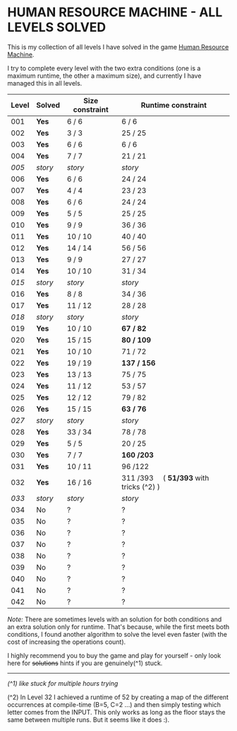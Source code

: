 HUMAN RESOURCE MACHINE  - ALL LEVELS SOLVED
===========================================

This is my collection of all levels I have solved in the game [Human Resource Machine](http://tomorrowcorporation.com/humanresourcemachine).

I try to complete every level with the two extra conditions (one is a maximum runtime, the other a maximum size), and currently I have managed this in all levels.

 Level | Solved  | Size constraint | Runtime constraint
-------|---------|-----------------|--------------------
 001   | **Yes** |   6 /   6       |     6 /   6
 002   | **Yes** |   3 /   3       |    25 /  25
 003   | **Yes** |   6 /   6       |     6 /   6
 004   | **Yes** |   7 /   7       |    21 /  21
 *005* | *story* |  *story*        | *story*   
 006   | **Yes** |   6 /   6       |    24 /  24
 007   | **Yes** |   4 /   4       |    23 /  23
 008   | **Yes** |   6 /   6       |    24 /  24
 009   | **Yes** |   5 /   5       |    25 /  25
 010   | **Yes** |   9 /   9       |    36 /  36
 011   | **Yes** |  10 /  10       |    40 /  40
 012   | **Yes** |  14 /  14       |    56 /  56
 013   | **Yes** |   9 /   9       |    27 /  27
 014   | **Yes** |  10 /  10       |    31 /  34
 *015* | *story* |  *story*        | *story*  
 016   | **Yes** |   8 /   8       |    34 /  36
 017   | **Yes** |  11 /  12       |    28 /  28
 *018* | *story* |  *story*        | *story*  
 019   | **Yes** |  10 /  10       | **67 /  82**
 020   | **Yes** |  15 /  15       | **80 / 109**
 021   | **Yes** |  10 /  10       |    71 /  72
 022   | **Yes** |  19 /  19       | **137 / 156**
 023   | **Yes** |  13 /  13       |    75 / 75 
 024   | **Yes** |  11 /  12       |    53 / 57 
 025   | **Yes** |  12 /  12       |    79 / 82 
 026   | **Yes** |  15 /  15       | **63 / 76**
 *027* | *story* |  *story*        | *story*  
 028   | **Yes** |  33 /  34       |    78 / 78 
 029   | **Yes** |   5 /   5       |    20 / 25    
 030   | **Yes** |   7 /   7       | **160 /203** 
 031   | **Yes** |  10 /  11       |    96 /122
 032   | **Yes** |  16 /  16       |   311 /393 &nbsp; &nbsp; ( **51/393** with tricks (^2) )
 *033* | *story* |  *story*        | *story*  
 034   | No      |     ?           |     ?    
 035   | No      |     ?           |     ?    
 036   | No      |     ?           |     ?    
 037   | No      |     ?           |     ?    
 038   | No      |     ?           |     ?    
 039   | No      |     ?           |     ?    
 040   | No      |     ?           |     ?    
 041   | No      |     ?           |     ?    
 042   | No      |     ?           |     ?    

*Note:* There are sometimes levels with an solution for both conditions and an extra solution only for runtime. That's because, while the first meets both conditions, I found another algorithm to solve the level even faster (with the cost of increasing the operations count).

I highly recommend you to buy the game and play for yourself - only look here for ~~solutions~~ hints if you are genuinely(^1) stuck.


---------------


*(^1) like stuck for multiple hours trying*

(^2) In Level 32 I achieved a runtime of 52 by creating a map of the different occurrences at compile-time (B=5, C=2 ...) and then simply testing which letter comes from the INPUT. This only works as long as the floor stays the same between multiple runs. But it seems like it does :).